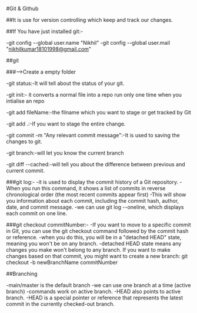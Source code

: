 #Git & Github

##It is use for version controlling which keep and track our changes.

##If You have just installed git:-

-git config --global user.name "Nikhil" -git config --global user.mail "nikhilkumar18101998@gmail.com"

##git

###-->Create a empty folder

-git status:-It will tell about the status of your git.

-git init:- it converts a normal file into a repo run only one time when you intialise an repo

-git add fileName:-the filname which you want to stage or get tracked by Git

-git add .:-If you want to stage the entire change.

-git commit -m "Any relevant commit message":-It is used to saving the changes to git.

-git branch:-will let you know the current branch

-git diff --cached:-will tell you about the difference between previous and current commit.

###git log:- -it is used to display the commit history of a Git repository. -When you run this command, it shows a list of commits in reverse chronological order (the most recent commits appear first) -This will show you information about each commit, including the commit hash, author, date, and commit message. -we can use git log --oneline, which displays each commit on one line.

###git checkout commitNumber:- -If you want to move to a specific commit in Git, you can use the git checkout command followed by the commit hash or reference. -when you do this, you will be in a "detached HEAD" state, meaning you won't be on any branch. -detached HEAD state means any changes you make won't belong to any branch. If you want to make changes based on that commit, you might want to create a new branch: git checkout -b newBranchName commitNumber

##Branching

-main/master is the default branch -we can use one branch at a time (active branch) -commands work on active branch. -HEAD also points to active branch. -HEAD is a special pointer or reference that represents the latest commit in the currently checked-out branch.
